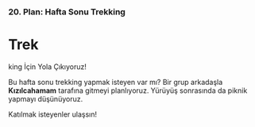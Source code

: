 ### 20. Plan: Hafta Sonu Trekking

# Trek

king İçin Yola Çıkıyoruz!

Bu hafta sonu trekking yapmak isteyen var mı? Bir grup arkadaşla **Kızılcahamam** tarafına gitmeyi planlıyoruz. Yürüyüş sonrasında da piknik yapmayı düşünüyoruz.

Katılmak isteyenler ulaşsın!
